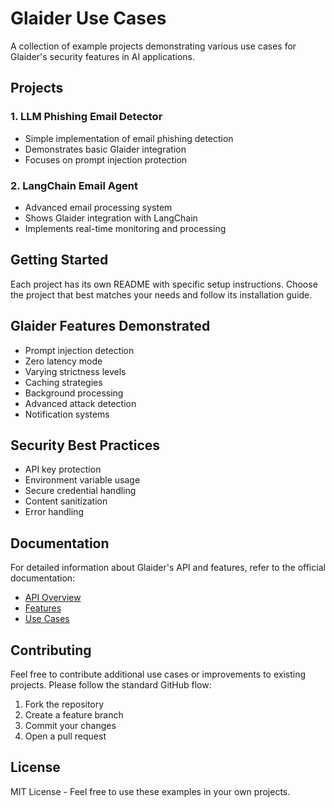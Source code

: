 # Glaider Use Cases

A collection of example projects demonstrating various use cases for Glaider's security features in AI applications.

## Projects

### 1. LLM Phishing Email Detector

- Simple implementation of email phishing detection
- Demonstrates basic Glaider integration
- Focuses on prompt injection protection

### 2. LangChain Email Agent

- Advanced email processing system
- Shows Glaider integration with LangChain
- Implements real-time monitoring and processing

## Getting Started

Each project has its own README with specific setup instructions. Choose the project that best matches your needs and follow its installation guide.

## Glaider Features Demonstrated

- Prompt injection detection
- Zero latency mode
- Varying strictness levels
- Caching strategies
- Background processing
- Advanced attack detection
- Notification systems

## Security Best Practices

- API key protection
- Environment variable usage
- Secure credential handling
- Content sanitization
- Error handling

## Documentation

For detailed information about Glaider's API and features, refer to the official documentation:

- [API Overview](https://docs.glaider.com/api-documentation/overview)
- [Features](https://docs.glaider.com/features)
- [Use Cases](https://docs.glaider.com/use-cases)

## Contributing

Feel free to contribute additional use cases or improvements to existing projects. Please follow the standard GitHub flow:

1. Fork the repository
2. Create a feature branch
3. Commit your changes
4. Open a pull request

## License

MIT License - Feel free to use these examples in your own projects.
